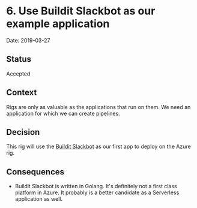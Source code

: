 # 6. Use Buildit Slackbot as our example application

Date: 2019-03-27

## Status

Accepted

## Context

Rigs are only as valuable as the applications that run on them.  We need an application for which we can create pipelines.

## Decision

This rig will use the [Buildit Slackbot](https://github.com/buildit/slackbot/) as our first app to deploy on the Azure rig.

## Consequences

* Buildit Slackbot is written in Golang.  It's definitely not a first class platform in Azure.  It probably is a better candidate as a Serverless application as well.